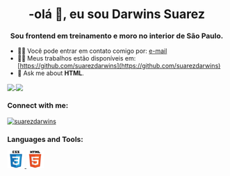 <h1 align="center">-olá 👋, eu sou Darwins Suarez</h1>
<h3 align="center">Sou frontend em treinamento e moro no interior de São Paulo.</h3>
<div>
 
- 👨‍💻 Você pode entrar em contato comigo por: [e-mail](suarezptcbrasil@gmail.com)
- 👨‍💻 Meus trabalhos estão disponíveis em: [https://github.com/suarezdarwins](https://github.com/suarezdarwins)
- 💬 Ask me about **HTML**.
</div>

<a href="https://github.com/suarezdarwins/github-readme-stats">
  <img height=170 align="center" src="https://github-readme-stats.vercel.app/api?username=suarezdarwins" />
</a>
<a href="https://github.com/suarezdarwins/convoychat">
  <img height=170 align="center" src="https://github-readme-stats.vercel.app/api/top-langs?username=suarezdarwins&layout=compact&langs_count=8&card_width=320" />
</a>




<h3 align="left">Connect with me:</h3>
<p align="left">
<a href="https://linkedin.com/in/suarezdarwins" target="blank"><img align="center" src="https://raw.githubusercontent.com/rahuldkjain/github-profile-readme-generator/master/src/images/icons/Social/linked-in-alt.svg" alt="suarezdarwins" height="30" width="40" /></a>
</p>

<h3 align="left">Languages and Tools:</h3>
<p align="left"> <a href="https://www.w3schools.com/css/" target="_blank" rel="noreferrer"> <img src="https://raw.githubusercontent.com/devicons/devicon/master/icons/css3/css3-original-wordmark.svg" alt="css3" width="40" height="40"/> </a> <a href="https://www.w3.org/html/" target="_blank" rel="noreferrer"> <img src="https://raw.githubusercontent.com/devicons/devicon/master/icons/html5/html5-original-wordmark.svg" alt="html5" width="40" height="40"/> </a> </p>


